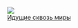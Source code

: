 ![](/books/sf/Владимир%20Лещенко/Идущие%20сквозь%20миры.jpg)  
[Идущие сквозь миры](/books/sf/Владимир%20Лещенко/Идущие%20сквозь%20миры)
